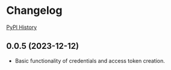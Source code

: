 # Changelog

[PyPI History](https://pypi.org/project/bibt-gcp-iam/#history)

## 0.0.5 (2023-12-12)

- Basic functionality of credentials and access token creation.
